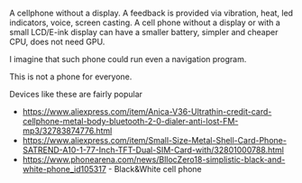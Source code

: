 A cellphone without a display. A feedback is provided via vibration, heat, led indicators, voice, screen casting.
A cell phone without a display or with a small LCD/E-ink display can have a smaller battery, simpler and cheaper CPU, does not need GPU. 

I imagine that such phone could run even a navigation program. 

This is not a phone for everyone. 


Devices like these are fairly popular 

* https://www.aliexpress.com/item/Anica-V36-Ultrathin-credit-card-cellphone-metal-body-bluetooth-2-0-dialer-anti-lost-FM-mp3/32783874776.html
* https://www.aliexpress.com/item/Small-Size-Metal-Shell-Card-Phone-SATREND-A10-1-77-Inch-TFT-Dual-SIM-Card-with/32801000788.html
* https://www.phonearena.com/news/BllocZero18-simplistic-black-and-white-phone_id105317  - Black&White cell phone
